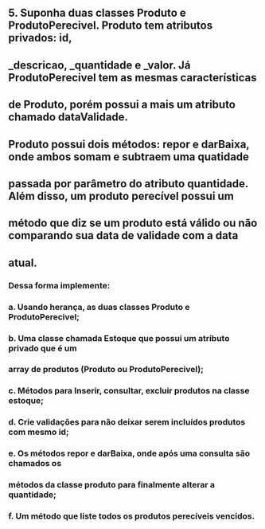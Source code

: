 ## 5. Suponha duas classes Produto e ProdutoPerecivel. Produto tem atributos privados: id, 
## _descricao, _quantidade e _valor. Já ProdutoPerecivel tem as mesmas características
## de Produto, porém possui a mais um atributo chamado dataValidade.
## Produto possui dois métodos: repor e darBaixa, onde ambos somam e subtraem uma quatidade
## passada por parâmetro do atributo quantidade. Além  disso, um produto perecível possui um
## método que diz se um produto está válido  ou não comparando sua data de validade com a data
## atual. 
### Dessa forma implemente:
### a. Usando herança, as duas classes Produto e ProdutoPerecivel;
### b. Uma classe chamada Estoque que possui um atributo privado que é um 
### array de produtos (Produto ou ProdutoPerecivel);  
### c. Métodos para Inserir, consultar, excluir produtos na classe estoque;
### d. Crie validações para não deixar serem incluídos produtos com mesmo id; 
### e. Os métodos repor e darBaixa, onde após uma consulta são chamados os  
### métodos da classe produto para finalmente alterar a quantidade; 
### f. Um método que liste todos os produtos perecíveis vencidos.

